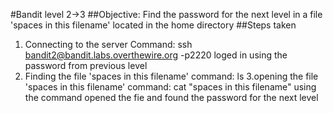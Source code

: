 #Bandit level 2->3
##Objective: Find the password for the next level in a file 'spaces in this filename' located in the home directory
##Steps taken
1. Connecting to the server
   Command: ssh bandit2@bandit.labs.overthewire.org -p2220
   loged in using the password from previous level
2. Finding the file 'spaces in this filename'
   command: ls
3.opening the file 'spaces in this filename'
   command: cat "spaces in this filename"
   using the command opened the fie and found the password for the next level
